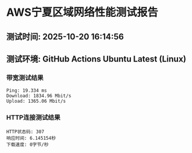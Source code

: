 # AWS宁夏区域网络性能测试报告
## 测试时间: 2025-10-20 16:14:56
## 测试环境: GitHub Actions Ubuntu Latest (Linux)

### 带宽测试结果
```
Ping: 19.334 ms
Download: 1834.96 Mbit/s
Upload: 1365.06 Mbit/s
```

### HTTP连接测试结果
```
HTTP状态码: 307
响应时间: 6.145154秒
下载速度: 0字节/秒
```

